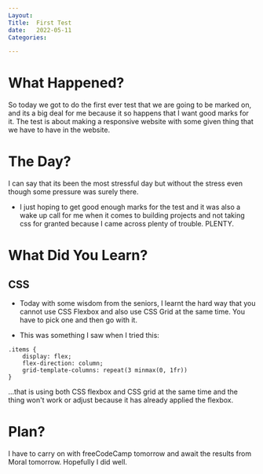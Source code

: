 ```yaml
---
Layout:
Title:  First Test
date:   2022-05-11
Categories:

---
```


# What Happened?
So today we got to do the first ever test that we are going to be marked on, and its a big deal for me because it so happens that I want good marks for it. The test is about making a responsive website with some given thing that we have to have in the website.

# The Day?
I can say that its been the most stressful day but without the stress even though some pressure was surely there. 
- I just hoping to get good enough marks for the test and it was also a wake up call for me when it comes to building projects and not taking css for granted because I came across plenty of trouble. PLENTY.

# What Did You Learn?
## CSS
- Today with some wisdom from the seniors, I learnt the hard way that you cannot use CSS Flexbox and also use CSS Grid at the same time. You have to pick one and then go with it.

- This was something I saw when I tried this:

```
.items {
    display: flex;
    flex-direction: column;
    grid-template-columns: repeat(3 minmax(0, 1fr))
}
```

...that is using both CSS flexbox and CSS grid at the same time and the thing won't work or adjust because it has already applied the flexbox.

# Plan?
I have to carry on with freeCodeCamp tomorrow and await the results from Moral tomorrow. Hopefully I did well.